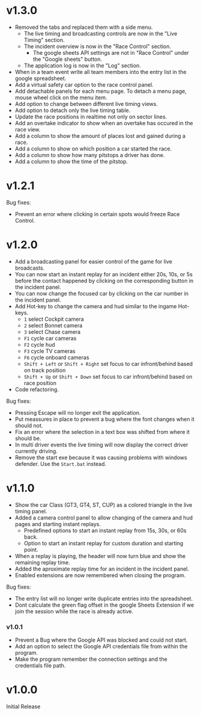 # v1.3.0

* Removed the tabs and replaced them with a side menu.
  * The live timing and broadcasting controls are now in the "Live Timing" section.
  * The incident overview is now in the "Race Control" section.
    * The google sheets API settings are not in "Race Control" under the "Google sheets" button.
  * The application log is now in the "Log" section.
* When in a team event write all team members into the entry list in the google spreadsheet.
* Add a virtual safety car option to the race control panel.
* Add detachable panels for each menu page. To detach a menu page, mouse wheel click on the menu item.
* Add option to change between different live timing views.
* Add option to detach only the live timing table.
* Update the race positions in realtime not only on sector lines.
* Add an overtake indicator to show when an overtake has occured in the race view.
* Add a column to show the amount of places lost and gained during a race.
* Add a column to show on which position a car started the race.
* Add a column to show how many pitstops a driver has done.
* Add a column to show the time of the pitstop.




# v1.2.1

Bug fixes:
* Prevent an error where clicking in certain spots would freeze Race Control.

# v1.2.0

* Add a broadcasting panel for easier control of the game for live broadcasts.
* You can now start an instant replay for an incident either 20s, 10s, or 5s before the contact happened by clicking on the corresponding button in the incident panel.
* You can now change the focused car by clicking on the car number in the incident panel.
* Add Hot-key to change the camera and hud similar to the ingame Hot-keys.
  * `1` select Cockpit camera
  * `2` select Bonnet camera
  * `3` select Chase camera
  * `F1` cycle car cameras
  * `F2` cycle hud
  * `F3` cycle TV cameras
  * `F6` cycle onboard cameras
  * `Shift + Left` or `Shift + Right` set focus to car infront/behind based on track position
  * `Shift + Up` or `Shift + Down` set focus to car infront/behind based on race position
* Code refactoring.

Bug fixes:
* Pressing Escape will no longer exit the application.
* Put meassures in place to prevent a bug where the font changes when it should not.
* Fix an error where the selection in a text box was shifted from where it should be.
* In multi driver events the live timing will now display the correct driver currently driving.
* Remove the start exe because it was causing problems with windows defender. Use the `Start.bat` instead.



# v1.1.0

* Show the car Class (GT3, GT4, ST, CUP) as a colored triangle in the live timing panel.
* Added a camera control panel to allow changing of the camera and hud pages and starting instant replays.
  * Predefined options to start an instant replay from 15s, 30s, or 60s back.
  * Option to start an instant replay for custom duration and starting point.
* When a replay is playing, the header will now turn blue and show the remaining replay time.
* Added the aproximate replay time for an incident in the incident panel.
* Enabled extensions are now remembered when closing the program.

Bug fixes:
* The entry list will no longer write duplicate entries into the spreadsheet. 
* Dont calculate the green flag offset in the google Sheets Extension if we join the session while the race is already active.


### v1.0.1

* Prevent a Bug where the Google API was blocked and could not start.
* Add an option to select the Google API credentials file from within the program.
* Make the program remember the connection settings and the credentials file path.

# v1.0.0

Initial Release
